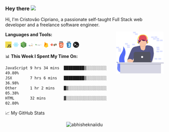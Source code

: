 ### Hey there <img src="https://media.giphy.com/media/hvRJCLFzcasrR4ia7z/giphy.gif" width="25px">

Hi, I'm Cristovão Cipriano, a passionate self-taught Full Stack web developer and a freelance software engineer.

  <img align="right" alt="GIF" src="./code.svg" width="30%" height="50%" />

**Languages and Tools:**

<code><img height="20" src="https://raw.githubusercontent.com/github/explore/80688e429a7d4ef2fca1e82350fe8e3517d3494d/topics/javascript/javascript.png"></code>
<code><img height="20" src="https://raw.githubusercontent.com/github/explore/80688e429a7d4ef2fca1e82350fe8e3517d3494d/topics/react/react.png"></code>
<code><img height="20" src="https://raw.githubusercontent.com/github/explore/80688e429a7d4ef2fca1e82350fe8e3517d3494d/topics/nodejs/nodejs.png"></code>
<code><img height="20" src="https://raw.githubusercontent.com/github/explore/80688e429a7d4ef2fca1e82350fe8e3517d3494d/topics/mysql/mysql.png"></code>
<code><img height="20" src="https://raw.githubusercontent.com/github/explore/80688e429a7d4ef2fca1e82350fe8e3517d3494d/topics/mongodb/mongodb.png"></code>
<code><img height="20" src="https://raw.githubusercontent.com/github/explore/80688e429a7d4ef2fca1e82350fe8e3517d3494d/topics/firebase/firebase.png"></code>
<code><img height="20" src="https://raw.githubusercontent.com/github/explore/80688e429a7d4ef2fca1e82350fe8e3517d3494d/topics/git/git.png"></code>
<code><img height="20" src="https://raw.githubusercontent.com/github/explore/80688e429a7d4ef2fca1e82350fe8e3517d3494d/topics/html/html.png"></code>
<code><img height="20" src="https://raw.githubusercontent.com/github/explore/80688e429a7d4ef2fca1e82350fe8e3517d3494d/topics/css/css.png"></code>
<code><img height="20" src="https://raw.githubusercontent.com/github/explore/80688e429a7d4ef2fca1e82350fe8e3517d3494d/topics/terminal/terminal.png"></code>

📊 **This Week I Spent My Time On:**
<!--START_SECTION:waka-->
```text
JavaScript 9 hrs 34 mins  █████████▒░░░░░░░░░ 49.80% 
JSX        7 hrs 6 mins   █████████▒░░░░░░░░░ 36.98% 
Other      1 hr 2 mins    █▒░░░░░░░░░░░░░░░░░ 05.38% 
HTML       32 mins        ▓░░░░░░░░░░░░░░░░░░ 02.80% 
```
<!--END_SECTION:waka-->

📈 My GitHub Stats

<p align="center"> <img src="https://github-readme-stats.vercel.app/api?username=cristovaojoaquimcipriano&show_icons=true&theme=gotham" alt="abhisheknaiidu" />
